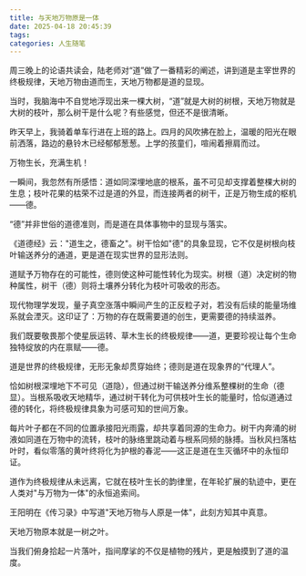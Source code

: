 ```yaml
---
title: 与天地万物原是一体
date: 2025-04-18 20:45:39
tags:
categories: 人生随笔
---
```

周三晚上的论语共读会，陆老师对“道”做了一番精彩的阐述，讲到道是主宰世界的终极规律，天地万物由道而生，天地万物都是道的显现。

当时，我脑海中不自觉地浮现出来一棵大树，“道”就是大树的树根，天地万物就是大树的枝叶，那么树干是什么呢？有些感觉，但还不是很清晰。

昨天早上，我骑着单车行进在上班的路上。四月的风吹拂在脸上，温暖的阳光在眼前洒落，路边的悬铃木已经郁郁葱葱。上学的孩童们，喧闹着擦肩而过。

万物生长，充满生机！

一瞬间，我忽然有所感悟：道如同深埋地底的根系，虽不可见却支撑着整棵大树的生息；枝叶花果的枯荣不过是道的外显，而连接两者的树干，正是万物生成的枢机——德。

 “德”并非世俗的道德准则，而是道在具体事物中的显现与落实。

《道德经》云："道生之，德畜之"。树干恰如"德"的具象显现，它不仅是树根向枝叶输送养分的通道，更是道在现实世界的显形法则。

道赋予万物存在的可能性，德则使这种可能性转化为现实。树根（道）决定树的物种属性，树干（德）则将土壤养分转化为枝叶可吸收的形态。

现代物理学发现，量子真空涨落中瞬间产生的正反粒子对，若没有后续的能量场维系就会湮灭。这印证了：万物的存在既需要道的创生，更需要德的持续滋养。

我们既要敬畏那个使星辰运转、草木生长的终极规律——道，更要珍视让每个生命独特绽放的内在禀赋——德。

道是世界的终极规律，无形无象却贯穿始终；德则是道在现象界的“代理人”。

恰如树根深埋地下不可见（道隐），但通过树干输送养分维系整棵树的生命（德显）。当根系吸收天地精华，通过树干转化为可供枝叶生长的能量时，恰似道通过德的转化，将终极规律具象为可感可知的世间万象。

每片叶子都在不同的位置承接阳光雨露，却共享着同源的生命力。树干内奔涌的树液如同道在万物中的流转，枝叶的脉络里跳动着与根系同频的脉搏。当秋风扫落枯叶时，看似零落的黄叶终将化为护根的春泥——这正是道在生灭循环中的永恒印证。

道作为终极规律从未远离，它就在枝叶生长的韵律里，在年轮扩展的轨迹中，更在人类对"与万物为一体"的永恒追索间。

王阳明在《传习录》中写道"天地万物与人原是一体"，此刻方知其中真意。

天地万物原本就是一树之叶。

当我们俯身拾起一片落叶，指间摩挲的不仅是植物的残片，更是触摸到了道的温度。